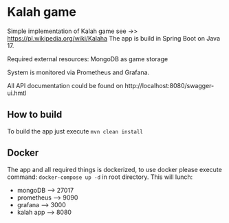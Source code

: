 # Kalah game

Simple implementation of Kalah game see ->> https://pl.wikipedia.org/wiki/Kalaha
The app is build in Spring Boot on Java 17.

Required external resources: MongoDB as game storage

System is monitored via Prometheus and Grafana.

All API documentation could be found on http://localhost:8080/swagger-ui.hmtl

## How to build
To build the app just execute `mvn clean install`

## Docker 
The app and all required things is dockerized, to use docker please execute command:
`docker-compose up -d` in root directory. This will lunch:
- mongoDB --> 27017
- prometheus --> 9090
- grafana --> 3000
- kalah app --> 8080
